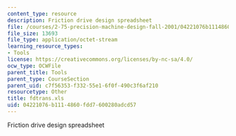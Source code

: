 ```yaml
---
content_type: resource
description: Friction drive design spreadsheet
file: /courses/2-75-precision-machine-design-fall-2001/04221076b1114860fdd7600280adcd57_fdtrans.xls
file_size: 13693
file_type: application/octet-stream
learning_resource_types:
- Tools
license: https://creativecommons.org/licenses/by-nc-sa/4.0/
ocw_type: OCWFile
parent_title: Tools
parent_type: CourseSection
parent_uid: c7f56353-f332-55e1-6f0f-490c3f6af210
resourcetype: Other
title: fdtrans.xls
uid: 04221076-b111-4860-fdd7-600280adcd57
---
```

Friction drive design spreadsheet